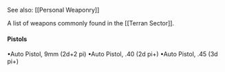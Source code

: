 See also: [[Personal Weaponry]]

A list of weapons commonly found in the [[Terran Sector]].

#### **Pistols**
•Auto Pistol, 9mm (2d+2 pi)
•Auto Pistol, .40 (2d pi+)
•Auto Pistol, .45 (3d pi+)
